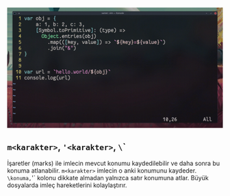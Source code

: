 ![](22.gif)

## `m<karakter>`, `'<karakter>`, `\`<karakter>`

İşaretler (marks) ile imlecin mevcut konumu kaydedilebilir ve daha sonra bu konuma atlanabilir. `m<karakter>` imlecin o anki konumunu kaydeder. `\`<karakter>` konuma, `'<karakter>` kolonu dikkate almadan yalnızca satır konumuna atlar. Büyük dosyalarda imleç hareketlerini kolaylaştırır.
